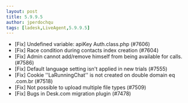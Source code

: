```yaml
---
layout: post
title: 5.9.9.5
author: jperdochqu
tags: [ladesk,LiveAgent,5.9.9.5]
---
```


- [Fix] Undefined variable: apiKey Auth.class.php (#7606)
- [Fix] Race condition during contacts index creation (#7604)
- [Fix] Admin cannot add/remove himself from being available for calls. (#7586)
- [Fix] Default language setting isn't applied in new trials (#7555)
- [Fix] Cookie ''LaRunningChat'' is not created on double domain eq .com.br (#7518)
- [Fix] Not possible to upload multiple file types (#7509)
- [Fix] Bugs in Desk.com migration plugin (#7478)
